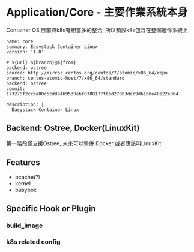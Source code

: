 # Application/Core - 主要作業系統本身

Container OS 目前與k8s有相當多的整合, 所以預設k8s包含在整個運作系統上

```
name: core
summary: Easystack Container Linux
version: '1.0'

# ${url}:${branch}@${from}
backend: ostree
source: http://mirror.centos.org/centos/7/atomic/x86_64/repo
branch: centos-atomic-host/7/x86_64/standard
backend: ostree
commit: 173278f2ccba80c5cdda4b9530e6f0388177fb6d27083dec9d61bbe40e22e064

description: |
  Easystack Container Linux
```

## Backend: Ostree, Docker(LinuxKit)
第一階段僅支援Ostree, 未來可以整併 Docker 或者應該叫LinuxKit


## Features
 * bcache(?)
 * kernel
 * busybox

## Specific Hook or Plugin
### build_image
### k8s related config